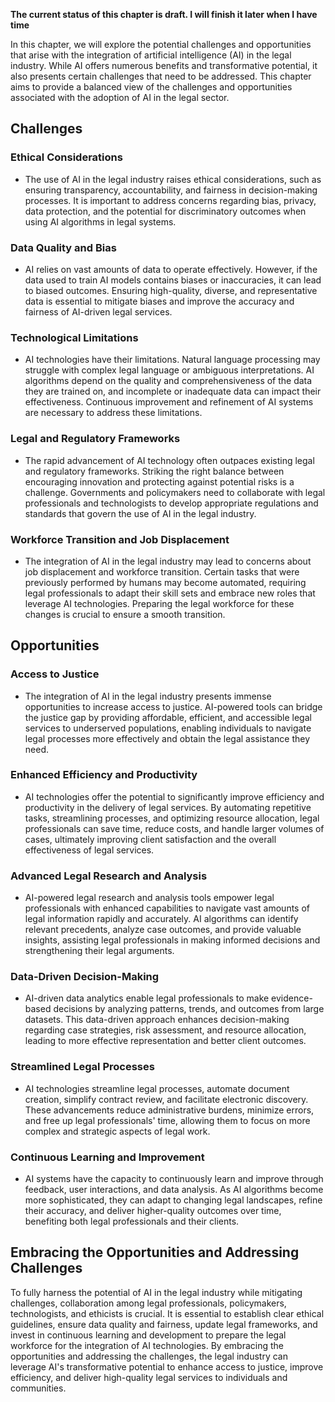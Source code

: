 **The current status of this chapter is draft. I will finish it later when I have time**

In this chapter, we will explore the potential challenges and opportunities that arise with the integration of artificial intelligence (AI) in the legal industry. While AI offers numerous benefits and transformative potential, it also presents certain challenges that need to be addressed. This chapter aims to provide a balanced view of the challenges and opportunities associated with the adoption of AI in the legal sector.

Challenges
----------

### Ethical Considerations

* The use of AI in the legal industry raises ethical considerations, such as ensuring transparency, accountability, and fairness in decision-making processes. It is important to address concerns regarding bias, privacy, data protection, and the potential for discriminatory outcomes when using AI algorithms in legal systems.

### Data Quality and Bias

* AI relies on vast amounts of data to operate effectively. However, if the data used to train AI models contains biases or inaccuracies, it can lead to biased outcomes. Ensuring high-quality, diverse, and representative data is essential to mitigate biases and improve the accuracy and fairness of AI-driven legal services.

### Technological Limitations

* AI technologies have their limitations. Natural language processing may struggle with complex legal language or ambiguous interpretations. AI algorithms depend on the quality and comprehensiveness of the data they are trained on, and incomplete or inadequate data can impact their effectiveness. Continuous improvement and refinement of AI systems are necessary to address these limitations.

### Legal and Regulatory Frameworks

* The rapid advancement of AI technology often outpaces existing legal and regulatory frameworks. Striking the right balance between encouraging innovation and protecting against potential risks is a challenge. Governments and policymakers need to collaborate with legal professionals and technologists to develop appropriate regulations and standards that govern the use of AI in the legal industry.

### Workforce Transition and Job Displacement

* The integration of AI in the legal industry may lead to concerns about job displacement and workforce transition. Certain tasks that were previously performed by humans may become automated, requiring legal professionals to adapt their skill sets and embrace new roles that leverage AI technologies. Preparing the legal workforce for these changes is crucial to ensure a smooth transition.

Opportunities
-------------

### Access to Justice

* The integration of AI in the legal industry presents immense opportunities to increase access to justice. AI-powered tools can bridge the justice gap by providing affordable, efficient, and accessible legal services to underserved populations, enabling individuals to navigate legal processes more effectively and obtain the legal assistance they need.

### Enhanced Efficiency and Productivity

* AI technologies offer the potential to significantly improve efficiency and productivity in the delivery of legal services. By automating repetitive tasks, streamlining processes, and optimizing resource allocation, legal professionals can save time, reduce costs, and handle larger volumes of cases, ultimately improving client satisfaction and the overall effectiveness of legal services.

### Advanced Legal Research and Analysis

* AI-powered legal research and analysis tools empower legal professionals with enhanced capabilities to navigate vast amounts of legal information rapidly and accurately. AI algorithms can identify relevant precedents, analyze case outcomes, and provide valuable insights, assisting legal professionals in making informed decisions and strengthening their legal arguments.

### Data-Driven Decision-Making

* AI-driven data analytics enable legal professionals to make evidence-based decisions by analyzing patterns, trends, and outcomes from large datasets. This data-driven approach enhances decision-making regarding case strategies, risk assessment, and resource allocation, leading to more effective representation and better client outcomes.

### Streamlined Legal Processes

* AI technologies streamline legal processes, automate document creation, simplify contract review, and facilitate electronic discovery. These advancements reduce administrative burdens, minimize errors, and free up legal professionals' time, allowing them to focus on more complex and strategic aspects of legal work.

### Continuous Learning and Improvement

* AI systems have the capacity to continuously learn and improve through feedback, user interactions, and data analysis. As AI algorithms become more sophisticated, they can adapt to changing legal landscapes, refine their accuracy, and deliver higher-quality outcomes over time, benefiting both legal professionals and their clients.

Embracing the Opportunities and Addressing Challenges
-----------------------------------------------------

To fully harness the potential of AI in the legal industry while mitigating challenges, collaboration among legal professionals, policymakers, technologists, and ethicists is crucial. It is essential to establish clear ethical guidelines, ensure data quality and fairness, update legal frameworks, and invest in continuous learning and development to prepare the legal workforce for the integration of AI technologies. By embracing the opportunities and addressing the challenges, the legal industry can leverage AI's transformative potential to enhance access to justice, improve efficiency, and deliver high-quality legal services to individuals and communities.
